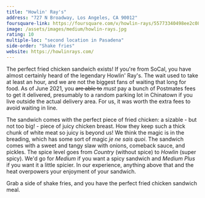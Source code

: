 ```yaml
---
title: "Howlin' Ray's"
address: "727 N Broadway, Los Angeles, CA 90012"
foursquare-link: https://foursquare.com/v/howlin-rays/55773340498ee2c0817e9170
image: /assets/images/medium/howlin-rays.jpg
rating: 10
multiple-loc: "second location in Pasadena"
side-order: "Shake fries"
website: https://howlinrays.com/
---
```


The perfect fried chicken sandwich exists! If you're from SoCal, you have almost certainly heard of the legendary
Howlin' Ray's. The wait used to take at least an hour, and we are not the biggest fans of waiting that long for food.
As of June 2021, you ~~are able to~~ *must* pay a bunch of Postmates fees to get it delivered, presumably to a random
parking lot in Chinatown if you live outside the actual delivery area. For us, it was worth the extra fees to avoid
waiting in line.

The sandwich comes with the perfect piece of fried chicken: a sizable - but not too big! - piece of juicy chicken
breast. How they keep such a thick chunk of white meat so juicy is beyond us! We think the magic is in the breading,
which has some sort of magic *je ne sais quoi*. The sandwich comes with a sweet and tangy slaw with onions, comeback
sauce, and pickles. The spice level goes from *Country* (without spice) to *Howlin* (super spicy). We'd go for *Medium*
if you want a spicy sandwich and *Medium Plus* if you want it a little spicier. In our experience, anything above that
and the heat overpowers your enjoyment of your sandwich.

Grab a side of shake fries, and you have the perfect fried chicken sandwich meal.
